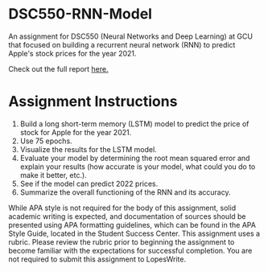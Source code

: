 # DSC550-RNN-Model
An assignment for DSC550 (Neural Networks and Deep Learning) at GCU that focused on building a recurrent neural network (RNN) to predict Apple's stock prices for the year 2021.

Check out the full report [here.](https://github.com/jhould007/DSC550-RNN-Model/blob/master/RNN%20Model.ipynb)

# Assignment Instructions
1. Build a long short-term memory (LSTM) model to predict the price of stock for Apple for the year 2021.
2. Use 75 epochs.
3. Visualize the results for the LSTM model.
4. Evaluate your model by determining the root mean squared error and explain your results (how accurate is your model, what could you do to make it better, etc.).
5. See if the model can predict 2022 prices.
6. Summarize the overall functioning of the RNN and its accuracy.

While APA style is not required for the body of this assignment, solid academic writing is expected, and documentation of sources should be presented using APA formatting guidelines, which can be found in the APA Style Guide, located in the Student Success Center.
This assignment uses a rubric. Please review the rubric prior to beginning the assignment to become familiar with the expectations for successful completion.
You are not required to submit this assignment to LopesWrite.
